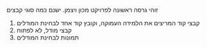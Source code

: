 זוהי גרסה ראשונה לפרויקט מכון ויצמן. ישנם כמה סוגי קבצים
1. קבצי קוד המריצים את הלמידה העמוקה, וקובץ קוד אחד לבחינת המודלים
2. קבצי מודל, לא לפתוח
3. תמונות לבחינת המודלים
